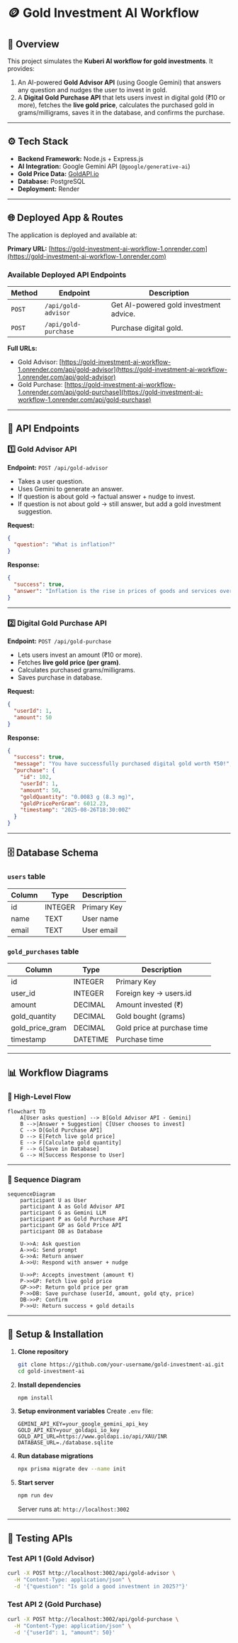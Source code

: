 # 🪙 Gold Investment AI Workflow

## 📌 Overview

This project simulates the **Kuberi AI workflow for gold investments**.
It provides:

1. An AI-powered **Gold Advisor API** (using Google Gemini) that answers any question and nudges the user to invest in gold.
2. A **Digital Gold Purchase API** that lets users invest in digital gold (₹10 or more), fetches the **live gold price**, calculates the purchased gold in grams/milligrams, saves it in the database, and confirms the purchase.

---

## ⚙️ Tech Stack

- **Backend Framework:** Node.js + Express.js
- **AI Integration:** Google Gemini API (`@google/generative-ai`)
- **Gold Price Data:** [GoldAPI.io](https://www.goldapi.io/)
- **Database:** PostgreSQL
- **Deployment:** Render

---

## 🌐 Deployed App & Routes

The application is deployed and available at:

**Primary URL:** [https://gold-investment-ai-workflow-1.onrender.com](https://gold-investment-ai-workflow-1.onrender.com)

### Available Deployed API Endpoints

| Method | Endpoint             | Description                            |
| ------ | -------------------- | -------------------------------------- |
| `POST` | `/api/gold-advisor`  | Get AI-powered gold investment advice. |
| `POST` | `/api/gold-purchase` | Purchase digital gold.                 |

**Full URLs:**

- Gold Advisor: [https://gold-investment-ai-workflow-1.onrender.com/api/gold-advisor](https://gold-investment-ai-workflow-1.onrender.com/api/gold-advisor)
- Gold Purchase: [https://gold-investment-ai-workflow-1.onrender.com/api/gold-purchase](https://gold-investment-ai-workflow-1.onrender.com/api/gold-purchase)

---

## 🔗 API Endpoints

### 1️⃣ Gold Advisor API

**Endpoint:** `POST /api/gold-advisor`

- Takes a user question.
- Uses Gemini to generate an answer.
- If question is about gold → factual answer + nudge to invest.
- If question is not about gold → still answer, but add a gold investment suggestion.

**Request:**

```json
{
  "question": "What is inflation?"
}
```

**Response:**

```json
{
  "success": true,
  "answer": "Inflation is the rise in prices of goods and services over time. By the way, you can also protect your savings by investing in digital gold via our app. Would you like to try?"
}
```

---

### 2️⃣ Digital Gold Purchase API

**Endpoint:** `POST /api/gold-purchase`

- Lets users invest an amount (₹10 or more).
- Fetches **live gold price (per gram)**.
- Calculates purchased grams/milligrams.
- Saves purchase in database.

**Request:**

```json
{
  "userId": 1,
  "amount": 50
}
```

**Response:**

```json
{
  "success": true,
  "message": "You have successfully purchased digital gold worth ₹50!",
  "purchase": {
    "id": 102,
    "userId": 1,
    "amount": 50,
    "goldQuantity": "0.0083 g (8.3 mg)",
    "goldPricePerGram": 6012.23,
    "timestamp": "2025-08-26T18:30:00Z"
  }
}
```

---

## 🗄 Database Schema

### `users` table

| Column | Type    | Description |
| ------ | ------- | ----------- |
| id     | INTEGER | Primary Key |
| name   | TEXT    | User name   |
| email  | TEXT    | User email  |

### `gold_purchases` table

| Column          | Type     | Description                 |
| --------------- | -------- | --------------------------- |
| id              | INTEGER  | Primary Key                 |
| user_id         | INTEGER  | Foreign key → users.id      |
| amount          | DECIMAL  | Amount invested (₹)         |
| gold_quantity   | DECIMAL  | Gold bought (grams)         |
| gold_price_gram | DECIMAL  | Gold price at purchase time |
| timestamp       | DATETIME | Purchase time               |

---

## 📊 Workflow Diagrams

### 🔹 High-Level Flow

```mermaid
flowchart TD
    A[User asks question] --> B[Gold Advisor API - Gemini]
    B -->|Answer + Suggestion| C[User chooses to invest]
    C --> D[Gold Purchase API]
    D --> E[Fetch live gold price]
    E --> F[Calculate gold quantity]
    F --> G[Save in Database]
    G --> H[Success Response to User]
```

---

### 🔹 Sequence Diagram

```mermaid
sequenceDiagram
    participant U as User
    participant A as Gold Advisor API
    participant G as Gemini LLM
    participant P as Gold Purchase API
    participant GP as Gold Price API
    participant DB as Database

    U->>A: Ask question
    A->>G: Send prompt
    G->>A: Return answer
    A->>U: Respond with answer + nudge

    U->>P: Accepts investment (amount ₹)
    P->>GP: Fetch live gold price
    GP->>P: Return gold price per gram
    P->>DB: Save purchase (userId, amount, gold qty, price)
    DB->>P: Confirm
    P->>U: Return success + gold details
```

---

## 🚀 Setup & Installation

1. **Clone repository**

   ```bash
   git clone https://github.com/your-username/gold-investment-ai.git
   cd gold-investment-ai
   ```

2. **Install dependencies**

   ```bash
   npm install
   ```

3. **Setup environment variables**
   Create `.env` file:

   ```
   GEMINI_API_KEY=your_google_gemini_api_key
   GOLD_API_KEY=your_goldapi_io_key
   GOLD_API_URL=https://www.goldapi.io/api/XAU/INR
   DATABASE_URL=./database.sqlite
   ```

4. **Run database migrations**

   ```bash
   npx prisma migrate dev --name init
   ```

5. **Start server**

   ```bash
   npm run dev
   ```

   Server runs at: `http://localhost:3002`

---

## 🧪 Testing APIs

### Test API 1 (Gold Advisor)

```bash
curl -X POST http://localhost:3002/api/gold-advisor \
  -H "Content-Type: application/json" \
  -d '{"question": "Is gold a good investment in 2025?"}'
```

### Test API 2 (Gold Purchase)

```bash
curl -X POST http://localhost:3002/api/gold-purchase \
  -H "Content-Type: application/json" \
  -d '{"userId": 1, "amount": 50}'
```
